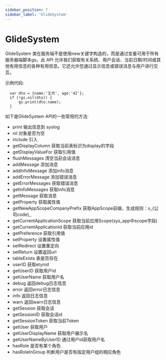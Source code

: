 ```yaml
---
sidebar_position: 7
sidebar_label: 'GlideSystem'
---
```


# GlideSystem

GlideSystem 类在服务端不是使用new关键字构造的，而是通过变量可用于所有服务器端脚本gs。此 API 允许我们获取有关系统、用户会话、当前日期/时间或其他有用信息的各种有用信息。它还允许您通过显示信息或错误消息与用户进行交互。   

示例代码:
```
  var dto = {name:'王杰', age:'42'};
  if (!gs.nil(dto)) {
      gs.print(dto.name);
  }
```

如下是GlideSystem API的一些常用的方法:
- print	输出信息到 syslog
- nil	对象是否为空
- include	引入
- getDisplayColumn	获取当前表标识为display的字段
- getDisplayValueFor	获取引用值
- flushMessages	清空当前会话消息
- addMessage	添加消息
- addInfoMessage	添加info消息
- addErrorMessage	添加错误消息
- getErrorMessages	获取错误消息
- getInfoMessages	获取info消息
- getMessage	获取消息
- getProperty	获取属性值
- getNewAppScopeCompanyPrefix 获取AppScope前缀，生成规则：x_{公司code}_
- getCurrentApplicationScope	获取当前应用Scope(sys_app中scope字段)
- getCurrentApplicationId 	获取当前应用id
- getPreference	获取引用值
- setProperty	设置属性值
- setRedirect	设置重定向
- setReturn	设置返回url
- tableExists	表是否存在
- userID	获取etynid
- getUserID	获取用户id
- getUserName	获取用户名
- debug	返回debug日志信息
- error	返回error日志信息
- info	返回日志信息
- warn	返回warn日志信息
- getSession	获取会话
- getSessionID	获取会话id
- getSessionToken 获取当前Token
- getUser	获取用户
- getUserDisplayName	获取用户展示名
- getUserNameByUserID	通过用户id获取用户名
- hasRole	是否有某个角色
- hasRoleInGroup	判断用户是否有指定用户组的相应角色